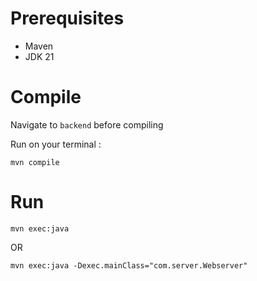 # Prerequisites
- Maven
- JDK 21

# Compile
Navigate to `backend` before compiling 

Run on your terminal :
```
mvn compile
```

# Run
```
mvn exec:java 
```
 OR
```
mvn exec:java -Dexec.mainClass="com.server.Webserver"
```